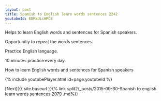 ```yaml
---
layout: post
title: Spanish to English learn words sentences 2242 
youtubeId: EDMxULcHPCE
---
```

 
 
Helps to learn English words and sentences for Spanish speakers.

Opportunitiy to repeat the words sentences. 

Practice English language. 
 
10 minutes practice every day. 
 
How to learn English words and sentences for Spanish speakers 
 
{% include youtubePlayer.html id=page.youtubeId %}
 
 
[Next]({{ site.baseurl }}{% link  split2/_posts/2015-09-30-Spanish to english learn words sentences 2079 .md%})
 

